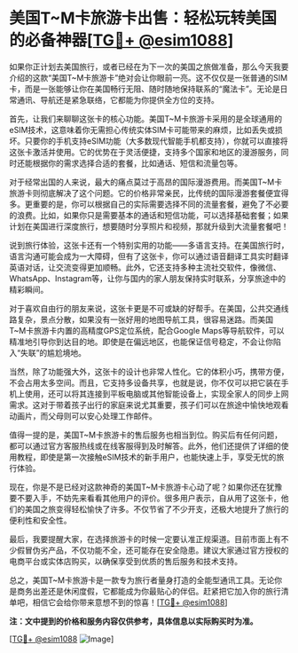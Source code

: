 # 美国T~M卡旅游卡出售：轻松玩转美国的必备神器[[TG💪+ @esim1088](https://t.me/s/esim1088)]

如果你正计划去美国旅行，或者已经在为下一次的美国之旅做准备，那么今天我要介绍的这款“美国T~M卡旅游卡”绝对会让你眼前一亮。这不仅仅是一张普通的SIM卡，而是一张能够让你在美国畅行无阻、随时随地保持联系的“魔法卡”。无论是日常通讯、导航还是紧急联络，它都能为你提供全方位的支持。

首先，让我们来聊聊这张卡的核心功能。美国T~M卡旅游卡采用的是全球通用的eSIM技术，这意味着你无需担心传统实体SIM卡可能带来的麻烦，比如丢失或损坏。只要你的手机支持eSIM功能（大多数现代智能手机都支持），你就可以直接将这张卡激活并使用。它的优势在于灵活便捷，支持多个国家和地区的漫游服务，同时还能根据你的需求选择合适的套餐，比如通话、短信和流量包等。

对于经常出国的人来说，最大的痛点莫过于高昂的国际漫游费用。而美国T~M卡旅游卡则彻底解决了这个问题。它的价格非常亲民，比传统的国际漫游套餐便宜得多。更重要的是，你可以根据自己的实际需要选择不同的流量套餐，避免了不必要的浪费。比如，如果你只是需要基本的通话和短信功能，可以选择基础套餐；如果计划在美国进行深度旅行，想要随时分享照片和视频，那就升级到大流量套餐吧！

说到旅行体验，这张卡还有一个特别实用的功能——多语言支持。在美国旅行时，语言沟通可能会成为一大障碍，但有了这张卡，你可以通过语音翻译工具实时翻译英语对话，让交流变得更加顺畅。此外，它还支持多种主流社交软件，像微信、WhatsApp、Instagram等，让你与国内的家人朋友保持实时联系，分享旅途中的精彩瞬间。

对于喜欢自由行的朋友来说，这张卡更是不可或缺的好帮手。在美国，公共交通线路复杂，景点分散，如果没有一张好用的地图导航工具，很容易迷路。而美国T~M卡旅游卡内置的高精度GPS定位系统，配合Google Maps等导航软件，可以精准地引导你到达目的地。即使是在偏远地区，也能保证信号稳定，不会让你陷入“失联”的尴尬境地。

当然，除了功能强大外，这张卡的设计也非常人性化。它的体积小巧，携带方便，不会占用太多空间。而且，它支持多设备共享，也就是说，你不仅可以把它装在手机上使用，还可以将其连接到平板电脑或其他智能设备上，实现全家人的同步上网需求。这对于带着孩子出行的家庭来说尤其重要，孩子们可以在旅途中愉快地观看动画片，而父母则可以安心处理工作邮件。

值得一提的是，美国T~M卡旅游卡的售后服务也相当到位。购买后有任何问题，都可以通过官方客服热线或在线客服得到及时解答。此外，他们还提供了详细的使用教程，即使是第一次接触eSIM技术的新手用户，也能快速上手，享受无忧的旅行体验。

现在，你是不是已经对这款神奇的美国T~M卡旅游卡心动了呢？如果你还在犹豫要不要入手，不妨先来看看其他用户的评价。很多用户表示，自从用了这张卡，他们的美国之旅变得轻松愉快了许多。不仅节省了不少开支，还极大地提升了旅行的便利性和安全性。

最后，我要提醒大家，在选择旅游卡的时候一定要认准正规渠道。目前市面上有不少假冒伪劣产品，不仅功能不全，还可能存在安全隐患。建议大家通过官方授权的电商平台或实体店购买，以确保享受到优质的售后服务和技术支持。

总之，美国T~M卡旅游卡是一款专为旅行者量身打造的全能型通讯工具。无论你是商务出差还是休闲度假，它都能成为你最贴心的伴侣。赶紧把它加入你的旅行清单吧，相信它会给你带来意想不到的惊喜！[[TG💪+ @esim1088](https://t.me/s/esim1088)]

**注：文中提到的价格和服务内容仅供参考，具体信息以实际购买时为准。**

[[TG💪+ @esim1088](https://t.me/s/esim1088) ![Image](https://i.postimg.cc/4NQfJmqS/Snipaste-2025-05-13-00-14-12.png)]